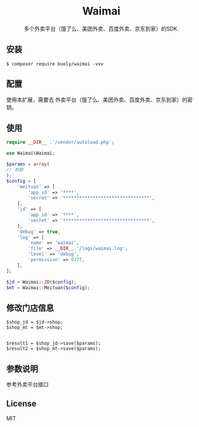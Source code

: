 <h1 align="center"> Waimai </h1>

<p align="center"> 多个外卖平台（饿了么、美团外卖、百度外卖、京东到家）的SDK.</p>


## 安装

```shell
$ composer require buoly/waimai -vvv
```

## 配置
使用本扩展，需要去 外卖平台（饿了么、美团外卖、百度外卖、京东到家）的密钥。
## 使用

```php
require __DIR__ .'/vendor/autoload.php';

use Waimai\Waimai;

$params = array(
// 参数
);
$config = [
    'meituan' => [
        'app_id' => '****',
        'secret' => '********************************',
    ],
    'jd' => [
        'app_id' => '****',
        'secret' => '********************************',
    ],
    'debug' => true,
    'log' => [
        'name' => 'waimai',
        'file' => __DIR__.'/logs/waimai.log',
        'level' => 'debug',
        'permission' => 0777,
    ],
];

$jd = Waimai::JD($config);
$mt = Waimai::Meituan($config);
```

## 修改门店信息

```
$shop_jd = $jd->shop;
$shop_mt = $mt->shop;


$result1 = $shop_jd->save($params);
$result2 = $shop_mt->save($params);

```

## 参数说明

参考外卖平台接口

## License

MIT